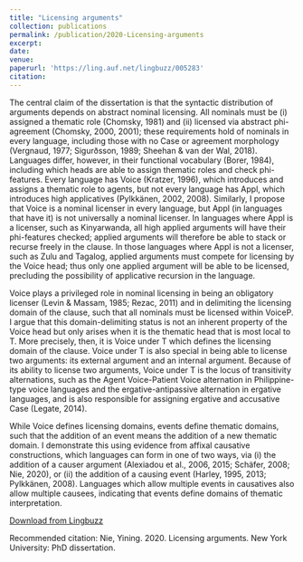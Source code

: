 ```yaml
---
title: "Licensing arguments"
collection: publications
permalink: /publication/2020-Licensing-arguments
excerpt:
date: 
venue: 
paperurl: 'https://ling.auf.net/lingbuzz/005283'
citation: 
---
```

The central claim of the dissertation is that the syntactic distribution of arguments depends on abstract nominal licensing. All nominals must be (i) assigned a thematic role (Chomsky, 1981) and (ii) licensed via abstract phi-agreement (Chomsky, 2000, 2001); these requirements hold of nominals in every language, including those with no Case or agreement morphology (Vergnaud, 1977; Sigurðsson, 1989; Sheehan & van der Wal, 2018). Languages differ, however, in their functional vocabulary (Borer, 1984), including which heads are able to assign thematic roles and check phi-features. Every language has Voice (Kratzer, 1996), which introduces and assigns a thematic role to agents, but not every language has Appl, which introduces high applicatives (Pylkkänen, 2002, 2008). Similarly, I propose that Voice is a nominal licenser in every language, but Appl (in languages that have it) is not universally a nominal licenser. In languages where Appl is a licenser, such as Kinyarwanda, all high applied arguments will have their phi-features checked; applied arguments will therefore be able to stack or recurse freely in the clause. In those languages where Appl is not a licenser, such as Zulu and Tagalog, applied arguments must compete for licensing by the Voice head; thus only one applied argument will be able to be licensed, precluding the possibility of applicative recursion in the language. 

Voice plays a privileged role in nominal licensing in being an obligatory licenser (Levin & Massam, 1985; Rezac, 2011) and in delimiting the licensing domain of the clause, such that all nominals must be licensed within VoiceP. I argue that this domain-delimiting status is not an inherent property of the Voice head but only arises when it is the thematic head that is most local to T. More precisely, then, it is Voice under T which defines the licensing domain of the clause. Voice under T is also special in being able to license two arguments: its external argument and an internal argument. Because of its ability to license two arguments, Voice under T is the locus of transitivity alternations, such as the Agent Voice-Patient Voice alternation in Philippine-type voice languages and the ergative-antipassive alternation in ergative languages, and is also responsible for assigning ergative and accusative Case (Legate, 2014). 

While Voice defines licensing domains, events define thematic domains, such that the addition of an event means the addition of a new thematic domain. I demonstrate this using evidence from affixal causative constructions, which languages can form in one of two ways, via (i) the addition of a causer argument (Alexiadou et al., 2006, 2015; Schäfer, 2008; Nie, 2020), or (ii) the addition of a causing event (Harley, 1995, 2013; Pylkkänen, 2008). Languages which allow multiple events in causatives also allow multiple causees, indicating that events define domains of thematic interpretation.

[Download from Lingbuzz](https://ling.auf.net/lingbuzz/005283)

Recommended citation: Nie, Yining. 2020. Licensing arguments. New York University: PhD dissertation.